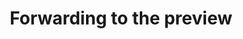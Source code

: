 ---
# permalink: /preview
redirect: https://6092e50df5ed1d00094a7e9c--worldmusictextbook.netlify.app
layout: redirect
title: Forwarding to the preview
---